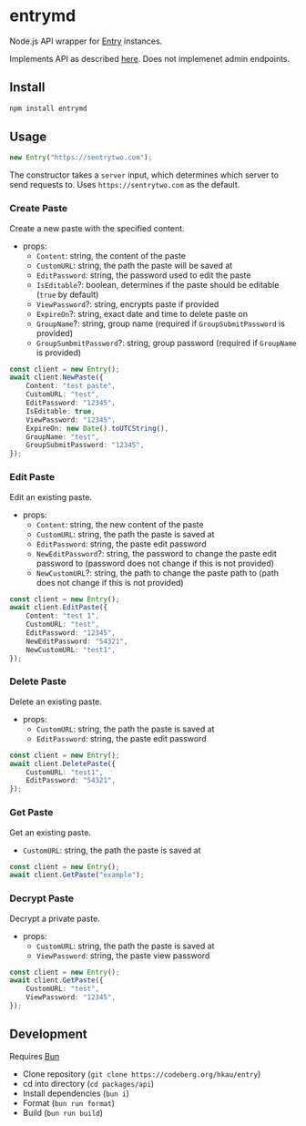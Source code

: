 # entrymd

Node.js API wrapper for [Entry](https://codeberg.org/hkau/entry) instances.

Implements API as described [here](https://sentrytwo.com/what#api). Does not implemenet admin endpoints.

## Install

```bash
npm install entrymd
```

## Usage

```typescript
new Entry("https://sentrytwo.com");
```

The constructor takes a `server` input, which determines which server to send requests to. Uses `https://sentrytwo.com` as the default.

### Create Paste

Create a new paste with the specified content.

- props:
    - `Content`: string, the content of the paste
    - `CustomURL`: string, the path the paste will be saved at
    - `EditPassword`: string, the password used to edit the paste
    - `IsEditable`?: boolean, determines if the paste should be editable (`true` by default)
    - `ViewPassword`?: string, encrypts paste if provided
    - `ExpireOn`?: string, exact date and time to delete paste on
    - `GroupName`?: string, group name (required if `GroupSubmitPassword` is provided)
    - `GroupSumbmitPassword`?: string, group password (required if `GroupName` is provided)

```typescript
const client = new Entry();
await client.NewPaste({
    Content: "test paste",
    CustomURL: "test",
    EditPassword: "12345",
    IsEditable: true,
    ViewPassword: "12345",
    ExpireOn: new Date().toUTCString(),
    GroupName: "test",
    GroupSubmitPassword: "12345",
});
```

### Edit Paste

Edit an existing paste.

- props:
    - `Content`: string, the new content of the paste
    - `CustomURL`: string, the path the paste is saved at
    - `EditPassword`: string, the paste edit password
    - `NewEditPassword`?: string, the password to change the paste edit password to (password does not change if this is not provided)
    - `NewCustomURL`?: string, the path to change the paste path to (path does not change if this is not provided)

```typescript
const client = new Entry();
await client.EditPaste({
    Content: "test 1",
    CustomURL: "test",
    EditPassword: "12345",
    NewEditPassword: "54321",
    NewCustomURL: "test1",
});
```

### Delete Paste

Delete an existing paste.

- props:
    - `CustomURL`: string, the path the paste is saved at
    - `EditPassword`: string, the paste edit password

```typescript
const client = new Entry();
await client.DeletePaste({
    CustomURL: "test1",
    EditPassword: "54321",
});
```

### Get Paste

Get an existing paste.

- `CustomURL`: string, the path the paste is saved at

```typescript
const client = new Entry();
await client.GetPaste("example");
```

### Decrypt Paste

Decrypt a private paste.

- props:
    - `CustomURL`: string, the path the paste is saved at
    - `ViewPassword`: string, the paste view password

```typescript
const client = new Entry();
await client.GetPaste({
    CustomURL: "test",
    ViewPassword: "12345",
});
```

## Development

Requires [Bun](https://bun.sh)

- Clone repository (`git clone https://codeberg.org/hkau/entry`)
- cd into directory (`cd packages/api`)
- Install dependencies (`bun i`)
- Format (`bun run format`)
- Build (`bun run build`)
